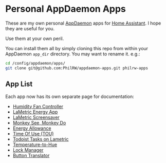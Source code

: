 # Personal AppDaemon Apps

These are my own personal [AppDaemon](http://appdaemon.readthedocs.io/en/stable/) apps for [Home Assistant](https://home-assistant.io/). I hope they are useful for you.

Use them at your own peril.

You can install them all by simply cloning this repo from within your AppDaemon `app_dir` directory. You may want to rename it. e.g.:

``` bash
cd /config/appdaemon/apps/
git clone git@github.com:PhilRW/appdaemon-apps.git philrw-apps
```

## App List

Each app now has its own separate page for documentation:

- [Humidity Fan Controller](docs/humidity_fan_controller.md)
- [LaMetric Energy App](docs/lametric_energy.md)
- [LaMetric Screensaver](docs/lametric_screensaver.md)
- [Monkey See, Monkey Do](docs/monkey_see_monkey_do.md)
- [Energy Allowance](docs/energy_allowance.md)
- [Time Of Use (TOU)](docs/time_of_use.md)
- [Todoist Tasks on Lametric](docs/lametric_todoist_tasks.md)
- [Temperature-to-Hue](docs/mapping.md)
- [Lock Manager](docs/lock_manager.md)
- [Button Translator](docs/button_translator.md)


